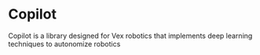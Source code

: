 # Copilot
Copilot is a library designed for Vex robotics that implements deep learning techniques to autonomize robotics
